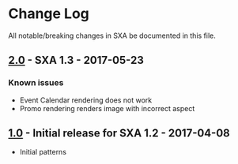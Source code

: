 # Change Log
All notable/breaking changes in SXA be documented in this file.

## [2.0] - **SXA 1.3** - 2017-05-23
### Known issues
- Event Calendar rendering does not work
- Promo rendering renders image with incorrect aspect


## [1.0] - Initial release for **SXA 1.2** - 2017-04-08

- Initial patterns

[2.0]: https://github.com/alan-null/XA.Reference/releases/tag/2.0
[1.0]: https://github.com/alan-null/XA.Reference/releases/tag/1.0